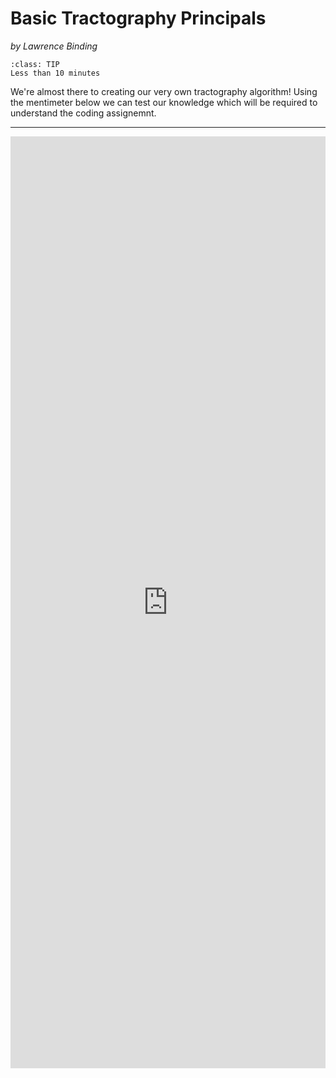 # Basic Tractography Principals
_by Lawrence Binding_

```{admonition} Estimated Time 
:class: TIP
Less than 10 minutes
```

We're almost there to creating our very own tractography algorithm! Using the mentimeter below we can test our knowledge which will be required to understand the coding assignemnt. 

---

<div class="iframe-container">
<div style='position: relative; padding-bottom: 150%; padding-top: 35px; height: 700; overflow: hidden;'><iframe sandbox='allow-scripts allow-same-origin' allowfullscreen='true' allowtransparency='true' frameborder='0' height='315' src='https://www.menti.com/4m2fwtxig9/' style='position: absolute; top: 0; left: 0; width: 100%; height: 100%;' width='1000'></iframe>
</div>
</div>

<!-- This contains the link to the Google Forms, After the Monday please un-comment this and comment the menimeter iframe pluggin-->
<!--<div class="iframe-container">
<iframe src="https://docs.google.com/forms/d/e/1FAIpQLScV14TLwCLRqjh4B2Jue-sVpMkfFEoK1d2yvPK1ZTDilogdGg/viewform?embedded=true" width="640" height="704" frameborder="0" marginheight="0" marginwidth="0">Loading…</iframe>
</div>-->




<style>
  .iframe-container {
		text-align:center;
  		width:100%;
  }
</style>
